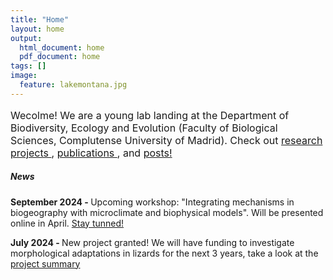 ```yaml
---
title: "Home"
layout: home
output:
  html_document: home
  pdf_document: home
tags: []
image:
  feature: lakemontana.jpg
---
```


<p style="font-size:16px; "> Wecolme! We are a young lab landing at the Department of Biodiversity, Ecology and Evolution (Faculty of Biological Sciences, Complutense University of Madrid). Check out 
  <a href="https://jrubalcaba.github.io/research/"> research projects </a>,
  <a href="https://jrubalcaba.github.io/publications/"> publications </a>, and 
  <a href="https://jrubalcaba.github.io/posts/"> posts! </a> </p>

<div class="column12">
    <div class="content">
       <h5>News</h5>
             <p> <b> September 2024 - </b> Upcoming workshop: "Integrating mechanisms in biogeography with microclimate and biophysical models". Will be presented online in April. <a href="https://www.biogeography.org/news/category/workshop/">  Stay tunned! </a> </p>
       <p> <b> July 2024 - </b> New project granted! We will have funding to investigate morphological adaptations in lizards for the next 3 years, take a look at the <a href="https://jrubalcaba.github.io/research/"> project summary </a> </p>
   </div>
</div>
